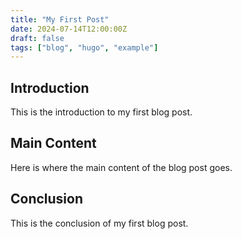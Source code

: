 ```yaml
---
title: "My First Post"
date: 2024-07-14T12:00:00Z
draft: false
tags: ["blog", "hugo", "example"]
---
```


## Introduction

This is the introduction to my first blog post.

## Main Content

Here is where the main content of the blog post goes.

## Conclusion

This is the conclusion of my first blog post.
